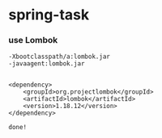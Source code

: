 # spring-task

### use Lombok
```
-Xbootclasspath/a:lombok.jar
-javaagent:lombok.jar


<dependency>
    <groupId>org.projectlombok</groupId>
    <artifactId>lombok</artifactId>
    <version>1.18.12</version>
</dependency>

done!
```
